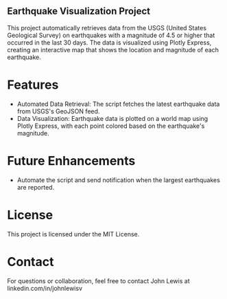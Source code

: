 ## Earthquake Visualization Project
This project automatically retrieves data from the USGS (United States Geological Survey) on earthquakes with a magnitude of 4.5 or higher that occurred in the last 30 days. The data is visualized using Plotly Express, creating an interactive map that shows the location and magnitude of each earthquake.

# Features
- Automated Data Retrieval: The script fetches the latest earthquake data from USGS's GeoJSON feed.
- Data Visualization: Earthquake data is plotted on a world map using Plotly Express, with each point colored based on the earthquake's magnitude.

# Future Enhancements
- Automate the script and send notification when the largest earthquakes are reported.

# License
This project is licensed under the MIT License.

# Contact
For questions or collaboration, feel free to contact John Lewis at linkedin.com/in/johnlewisv
